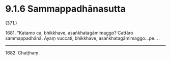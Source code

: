 

# 9.1.6 Sammappadhānasutta




(371.)

1681\. “Katamo ca, bhikkhave, asaṅkhatagāmimaggo? Cattāro sammappadhānā. Ayaṃ vuccati, bhikkhave, asaṅkhatagāmimaggo…pe… .

---

1682\. Chaṭṭhaṃ.





